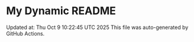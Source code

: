 # My Dynamic README
Updated at: Thu Oct  9 10:22:45 UTC 2025
This file was auto-generated by GitHub Actions.
